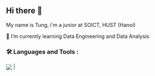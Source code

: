 ## Hi there 👋

My name is Tung, i'm a junior at SOICT, HUST (Hanoi)

🌱 I’m currently learning Data Engineering and Data Analysis

<h3>🛠 Languages and Tools :</h3>
<a href="https://github.com/anuraghazra/github-readme-stats"><img align="center" src="https://github-readme-stats.vercel.app/api/top-langs/?username=nlhtungg&layout=donut&theme=buefy&hide_border=true" /></a> |
<!--
**nlhtungg/nlhtungg** is a ✨ _special_ ✨ repository because its `README.md` (this file) appears on your GitHub profile.

- 🔭 I’m currently working on ...
- 🌱 I’m currently learning Data Engineering and Data Analysis
- 👯 I’m looking to collaborate on ...
- 🤔 I’m looking for help with ...
- 💬 Ask me about ...
- 📫 How to reach me: ...
- 😄 Pronouns: ...
- ⚡ Fun fact: ...
-->
